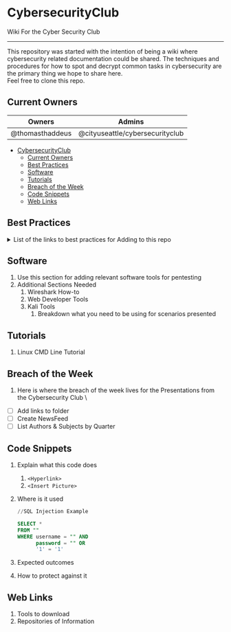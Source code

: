 # CybersecurityClub
Wiki For the Cyber Security Club

---

This repository was started with the intention of being a wiki where cybersecurity related documentation could be shared. The techniques and procedures for how to spot and decrypt common tasks in cybersecurity are the primary thing we hope to share here. \
Feel free to clone this repo. 

## Current Owners
  | Owners          | Admins                          |
  | --------------- | ------------------------------- |
  | @thomasthaddeus | @cityuseattle/cybersecurityclub |

- [CybersecurityClub](#cybersecurityclub)
  - [Current Owners](#current-owners)
  - [Best Practices](#best-practices)
  - [Software](#software)
  - [Tutorials](#tutorials)
  - [Breach of the Week](#breach-of-the-week)
  - [Code Snippets](#code-snippets)
  - [Web Links](#web-links)

## Best Practices

  <details>
  <summary>List of the links to best practices for Adding to this repo</summary>
  
  1.  <!-- How to add issues -->
  1.  <!-- Updating the project board -->
  1.  <!-- Pull Requests -->
  1.  <!-- How to Style Code -->
  1.  Create the Project Board

  </details>

## Software

1. Use this section for adding relevant software tools for pentesting
1. Additional Sections Needed
    1. Wireshark How-to
    1. Web Developer Tools
    1. Kali Tools
        1. Breakdown what you need to be using for scenarios presented

## Tutorials

<!-- Add in a link to a section for this eventually-->
1. Linux CMD Line Tutorial

## Breach of the Week

1. Here is where the breach of the week lives for the Presentations from the Cybersecurity Club \
- [ ] Add links to folder
- [ ] Create NewsFeed
- [ ] List Authors & Subjects by Quarter

## Code Snippets

1. Explain what this code does
   1. `<Hyperlink>`
   2. `<Insert Picture>`
1. Where is it used 

    ```SQL
    //SQL Injection Example
    
    SELECT * 
    FROM ""
    WHERE username = "" AND
          password = "" OR 
          '1' = '1'
    ```

1. Expected outcomes 
1. How to protect against it

## Web Links

<!-- Use this section to add links to other relevant sites -->
1. Tools to download 
1. Repositories of Information
